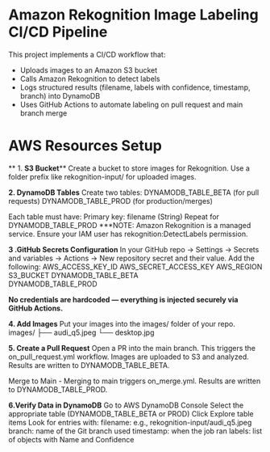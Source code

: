 # Amazon Rekognition Image Labeling CI/CD Pipeline

This project implements a CI/CD workflow that:

- Uploads images to an Amazon S3 bucket
- Calls Amazon Rekognition to detect labels
- Logs structured results (filename, labels with confidence, timestamp, branch) into DynamoDB
- Uses GitHub Actions to automate labeling on pull request and main branch merge

# AWS Resources Setup

** 1. **S3 Bucket****
  Create a bucket to store images for Rekognition.
  Use a folder prefix like rekognition-input/ for uploaded images.

**2. DynamoDB Tables**
  Create two tables:
  DYNAMODB_TABLE_BETA (for pull requests)
  DYNAMODB_TABLE_PROD (for production/merges)
  
  Each table must have:
  Primary key: filename (String)
  Repeat for DYNAMODB_TABLE_PROD
  ***NOTE: Amazon Rekognition is a managed service. Ensure your IAM user has rekognition:DetectLabels permission.

**3 .GitHub Secrets Configuration**
  In your GitHub repo → Settings → Secrets and variables → Actions → New repository secret and their value.
  Add the following:
  AWS_ACCESS_KEY_ID	
  AWS_SECRET_ACCESS_KEY	
  AWS_REGION	
  S3_BUCKET	
  DYNAMODB_TABLE_BETA	
  DYNAMODB_TABLE_PROD	

**No credentials are hardcoded — everything is injected securely via GitHub Actions.**

**4. Add Images**
  Put your images into the images/ folder of your repo.
  images/
  ├── audi_q5.jpeg
  └── desktop.jpg

**5. Create a Pull Request**
  Open a PR into the main branch.
  This triggers the on_pull_request.yml workflow.
  Images are uploaded to S3 and analyzed.
  Results are written to DYNAMODB_TABLE_BETA.
  
  Merge to Main - Merging to main triggers on_merge.yml.
  Results are written to DYNAMODB_TABLE_PROD.

**6.Verify Data in DynamoDB**
  Go to AWS DynamoDB Console
  Select the appropriate table (DYNAMODB_TABLE_BETA or PROD)
  Click Explore table items
  Look for entries with:
  filename: e.g., rekognition-input/audi_q5.jpeg
  branch: name of the Git branch used
  timestamp: when the job ran
  labels: list of objects with Name and Confidence






